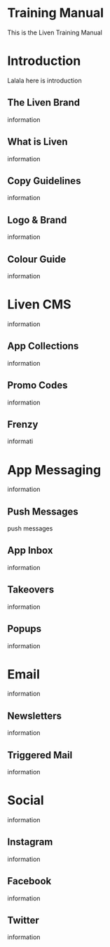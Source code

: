 # Training Manual
This is the Liven Training Manual
# Introduction
Lalala here is introduction
## The Liven Brand
information
## What is Liven
information
## Copy Guidelines
information
## Logo & Brand
information
## Colour Guide
information
# Liven CMS
information
## App Collections
information
## Promo Codes
information
## Frenzy
informati
# App Messaging
information
## Push Messages
push messages
## App Inbox
information
## Takeovers
information
## Popups
information
# Email
information
## Newsletters
information
## Triggered Mail
information
# Social
information
## Instagram
information
## Facebook
information
##  Twitter
information